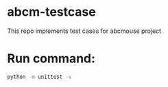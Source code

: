 # abcm-testcase
This repo implements test cases for abcmouse project

# Run command:
```bash
python -m unittest -v
```

